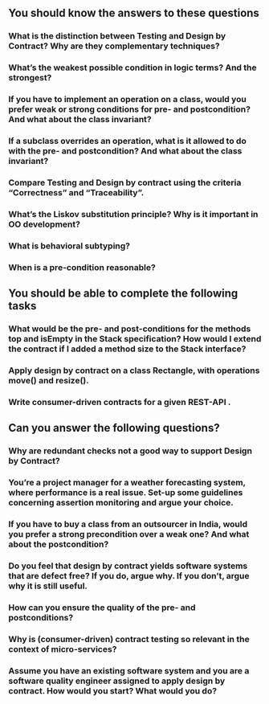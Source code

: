## You should know the answers to these questions
### What is the distinction between Testing and Design by Contract? Why are they complementary techniques?
### What’s the weakest possible condition in logic terms? And the strongest?
### If you have to implement an operation on a class, would you prefer weak or strong conditions for pre- and postcondition? And what about the class invariant?
### If a subclass overrides an operation, what is it allowed to do with the pre- and postcondition? And what about the class invariant?
### Compare Testing and Design by contract using the criteria “Correctness” and “Traceability”.
### What’s the Liskov substitution principle? Why is it important in OO development?
### What is behavioral subtyping?
### When is a pre-condition reasonable?

## You should be able to complete the following tasks
### What would be the pre- and post-conditions for the methods top and isEmpty in the Stack specification? How would I extend the contract if I added a method size to the Stack interface?
### Apply design by contract on a class Rectangle, with operations move() and resize().
### Write consumer-driven contracts for a given REST-API .

## Can you answer the following questions?
### Why are redundant checks not a good way to support Design by Contract?
### You’re a project manager for a weather forecasting system, where performance is a real issue. Set-up some guidelines concerning assertion monitoring and argue your choice.
### If you have to buy a class from an outsourcer in India, would you prefer a strong precondition over a weak one? And what about the postcondition?
### Do you feel that design by contract yields software systems that are defect free? If you do, argue why. If you don’t, argue why it is still useful.
### How can you ensure the quality of the pre- and postconditions?
### Why is (consumer-driven) contract testing so relevant in the context of micro-services?
### Assume you have an existing software system and you are a software quality engineer assigned to apply design by contract. How would you start? What would you do?